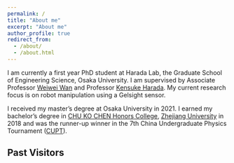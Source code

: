 ```yaml
---
permalink: /
title: "About me"
excerpt: "About me"
author_profile: true
redirect_from: 
  - /about/
  - /about.html
---
```


I am currently a first year PhD student at Harada Lab, the Graduate School of Engineering Science, Osaka University. 
I am supervised by Associate Professor [Weiwei Wan](https://wanweiwei07.github.io/) and Professor [Kensuke Harada](https://www.roboticmanipulation.org/members-old/%E5%8E%9F%E7%94%B0%E7%A0%94%E4%BB%8B/). 
My current research focus is on robot manipulation using a Gelsight sensor.

I received my master’s degree at Osaka University in 2021. 
I earned my bachelor’s degree in [CHU KO CHEN Honors College](http://ckc.zju.edu.cn/), [Zhejiang University](https://www.zju.edu.cn/english/) in 2018 and was the runner-up winner in the 7th China Undergraduate Physics Tournament ([CUPT](https://pt.nankai.edu.cn/main.htm)).


## Past Visitors
<div style="display:inline-block;width:500px;"><script type="text/javascript" src="//rf.revolvermaps.com/0/0/6.js?i=5trg7d4uq05&amp;m=7&amp;c=e63100&amp;cr1=ffffff&amp;f=arial&amp;l=0&amp;bv=90&amp;lx=-420&amp;ly=420&amp;hi=20&amp;he=7&amp;hc=a8ddff&amp;rs=80" async="async"></script></div>

